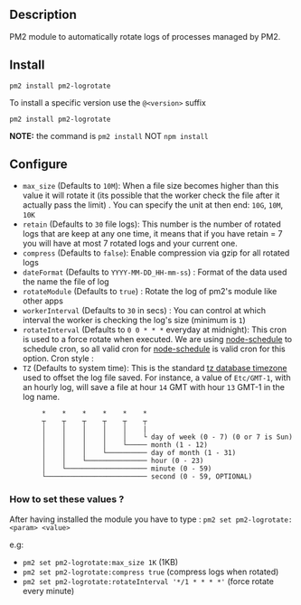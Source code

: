
## Description

PM2 module to automatically rotate logs of processes managed by PM2.

## Install

    pm2 install pm2-logrotate

To install a specific version use the `@<version>` suffix

    pm2 install pm2-logrotate

**NOTE:** the command is `pm2 install` NOT `npm install`

## Configure

- `max_size` (Defaults to `10M`): When a file size becomes higher than this value it will rotate it (its possible that the worker check the file after it actually pass the limit) . You can specify the unit at then end: `10G`, `10M`, `10K`
- `retain` (Defaults to `30` file logs): This number is the number of rotated logs that are keep at any one time, it means that if you have retain = 7 you will have at most 7 rotated logs and your current one.
- `compress` (Defaults to `false`): Enable compression via gzip for all rotated logs
- `dateFormat` (Defaults to `YYYY-MM-DD_HH-mm-ss`) : Format of the data used the name the file of log
- `rotateModule` (Defaults to `true`) : Rotate the log of pm2's module like other apps
- `workerInterval` (Defaults to `30` in secs) : You can control at which interval the worker is checking the log's size (minimum is `1`)
- `rotateInterval` (Defaults to `0 0 * * *` everyday at midnight): This cron is used to a force rotate when executed. We are using [node-schedule](https://github.com/node-schedule/node-schedule) to schedule cron, so all valid cron for [node-schedule](https://github.com/node-schedule/node-schedule) is valid cron for this option. Cron style :
- `TZ` (Defaults to system time): This is the standard [tz database timezone](https://en.wikipedia.org/wiki/List_of_tz_database_time_zones) used to offset the log file saved. For instance, a value of `Etc/GMT-1`, with an hourly log, will save a file at hour `14` GMT with hour `13` GMT-1 in the log name.

```
        *    *    *    *    *    *
        ┬    ┬    ┬    ┬    ┬    ┬
        │    │    │    │    │    |
        │    │    │    │    │    └ day of week (0 - 7) (0 or 7 is Sun)
        │    │    │    │    └───── month (1 - 12)
        │    │    │    └────────── day of month (1 - 31)
        │    │    └─────────────── hour (0 - 23)
        │    └──────────────────── minute (0 - 59)
        └───────────────────────── second (0 - 59, OPTIONAL)
```

### How to set these values ?

 After having installed the module you have to type :
`pm2 set pm2-logrotate:<param> <value>`

e.g:
- `pm2 set pm2-logrotate:max_size 1K` (1KB)
- `pm2 set pm2-logrotate:compress true` (compress logs when rotated)
- `pm2 set pm2-logrotate:rotateInterval '*/1 * * * *'` (force rotate every minute)
